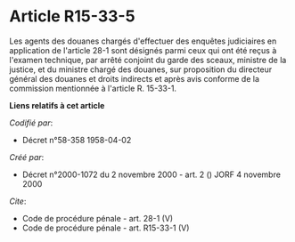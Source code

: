 # Article R15-33-5

Les agents des douanes chargés d'effectuer des enquêtes judiciaires en application de l'article 28-1 sont désignés parmi ceux
qui ont été reçus à l'examen technique, par arrêté conjoint du garde des sceaux, ministre de la justice, et du ministre
chargé des douanes, sur proposition du directeur général des douanes et droits indirects et après avis conforme de la
commission mentionnée à l'article R. 15-33-1.

**Liens relatifs à cet article**

_Codifié par_:

  - Décret n°58-358 1958-04-02

_Créé par_:

  - Décret n°2000-1072 du 2 novembre 2000 - art. 2 () JORF 4 novembre 2000

_Cite_:

  - Code de procédure pénale - art. 28-1 (V)
  - Code de procédure pénale - art. R15-33-1 (V)
